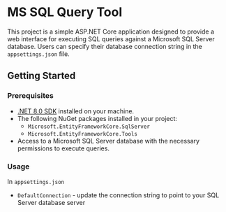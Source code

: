 # MS SQL Query Tool

This project is a simple ASP.NET Core application designed to provide a web interface for executing SQL queries against a Microsoft SQL Server database. Users can specify their database connection string in the `appsettings.json` file.

## Getting Started

### Prerequisites

- [.NET 8.0 SDK](https://dotnet.microsoft.com/download/dotnet/8.0) installed on your machine.
- The following NuGet packages installed in your project:
  - `Microsoft.EntityFrameworkCore.SqlServer`
  - `Microsoft.EntityFrameworkCore.Tools`
- Access to a Microsoft SQL Server database with the necessary permissions to execute queries.

### Usage

In `appsettings.json`
* `DefaultConnection` - update the connection string to point to your SQL Server database server
